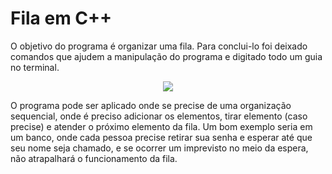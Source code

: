 # Fila em C++

O objetivo do programa é organizar uma fila. Para conclui-lo foi deixado comandos que ajudem a manipulação do programa e digitado todo um guia no terminal.


<div align="center">

![](https://github.com/DevMarlonR/Fila-cpp/assets/150947803/4d79caf6-7873-4564-95bb-073c40672b4b)

</div>

O programa pode ser aplicado onde se precise de uma organização sequencial, onde é preciso adicionar os elementos, tirar elemento (caso precise) e atender o próximo elemento da fila. Um bom exemplo seria em um banco, onde cada pessoa precise retirar sua senha e esperar até que seu nome seja chamado, e se ocorrer um imprevisto no meio da espera, não atrapalhará o funcionamento da fila.
